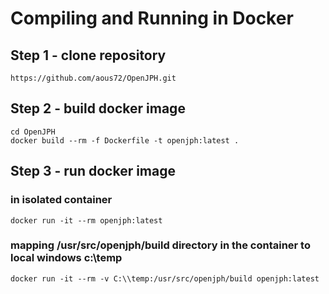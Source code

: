 # Compiling and Running in Docker #

## Step 1 - clone repository   
`https://github.com/aous72/OpenJPH.git`

## Step 2 - build docker image  
`cd OpenJPH`   
`docker build --rm -f Dockerfile -t openjph:latest .`

## Step 3 - run docker image

### in isolated container   
`docker run -it --rm openjph:latest`

### mapping /usr/src/openjph/build directory in the container to local windows c:\temp
`docker run -it --rm -v C:\\temp:/usr/src/openjph/build openjph:latest`
